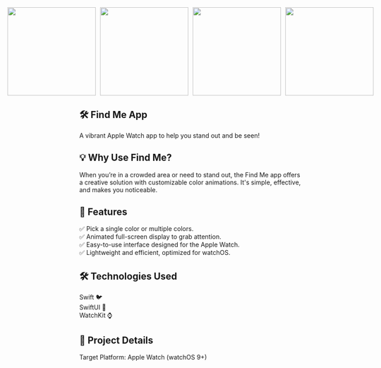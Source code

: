 <div style="display: flex; justify-content: center; gap: 10px;">
<img src="https://cdn.discordapp.com/attachments/1325223342650818640/1325223484594327583/Screen-1.png?ex=677b020c&is=6779b08c&hm=3307ba4759f3d2aee5a7b6f4bca1b156a908f9c4f67e24419e090f62a6e741f5&" width="200" height="auto">
<img src="https://cdn.discordapp.com/attachments/1325223342650818640/1325223485295034489/Screen-2.png?ex=677b020c&is=6779b08c&hm=620fed8fc4aebc1c37589dbfed1f662903016cac4ae270bde145a7cca6b43adb&" width="200" height="auto">
<img src="https://cdn.discordapp.com/attachments/1325223342650818640/1325223486628565102/Screen-4.png?ex=677b020c&is=6779b08c&hm=e750f1ed4fc1aaa985d198f3f45c8fa115c057e83b6fba7db981e7406bb0b319&" width="200" height="auto">
<img src="https://cdn.discordapp.com/attachments/1325223342650818640/1325223485961666591/Screen-3.png?ex=677b020c&is=6779b08c&hm=441884d8bdbe1276b1ad9b5744d146a12207093e9285cdc450315436a11303f8&" width="200" height="auto">
</div>


## 🛠️ Find Me App

A vibrant Apple Watch app to help you stand out and be seen!

## 💡 Why Use Find Me?

When you’re in a crowded area or need to stand out, the Find Me app offers a creative solution with customizable color animations. It's simple, effective, and makes you noticeable.

## 🚀 Features

✅ Pick a single color or multiple colors. <br>
✅ Animated full-screen display to grab attention.<br>
✅ Easy-to-use interface designed for the Apple Watch.<br>
✅ Lightweight and efficient, optimized for watchOS.<br>

## 🛠 Technologies Used
Swift 🐦<br>
SwiftUI 🎨<br>
WatchKit ⌚<br>

## 📂 Project Details
Target Platform: Apple Watch (watchOS 9+)

